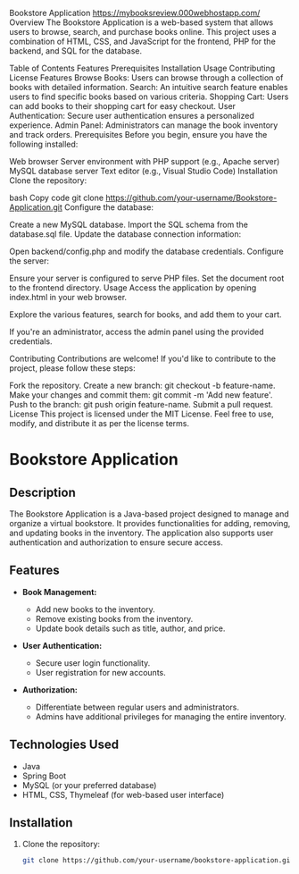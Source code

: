 Bookstore Application
https://mybooksreview.000webhostapp.com/
Overview
The Bookstore Application is a web-based system that allows users to browse, search, and purchase books online. This project uses a combination of HTML, CSS, and JavaScript for the frontend, PHP for the backend, and SQL for the database.

Table of Contents
Features
Prerequisites
Installation
Usage
Contributing
License
Features
Browse Books: Users can browse through a collection of books with detailed information.
Search: An intuitive search feature enables users to find specific books based on various criteria.
Shopping Cart: Users can add books to their shopping cart for easy checkout.
User Authentication: Secure user authentication ensures a personalized experience.
Admin Panel: Administrators can manage the book inventory and track orders.
Prerequisites
Before you begin, ensure you have the following installed:

Web browser
Server environment with PHP support (e.g., Apache server)
MySQL database server
Text editor (e.g., Visual Studio Code)
Installation
Clone the repository:

bash
Copy code
git clone https://github.com/your-username/Bookstore-Application.git
Configure the database:

Create a new MySQL database.
Import the SQL schema from the database.sql file.
Update the database connection information:

Open backend/config.php and modify the database credentials.
Configure the server:

Ensure your server is configured to serve PHP files.
Set the document root to the frontend directory.
Usage
Access the application by opening index.html in your web browser.

Explore the various features, search for books, and add them to your cart.

If you're an administrator, access the admin panel using the provided credentials.

Contributing
Contributions are welcome! If you'd like to contribute to the project, please follow these steps:

Fork the repository.
Create a new branch: git checkout -b feature-name.
Make your changes and commit them: git commit -m 'Add new feature'.
Push to the branch: git push origin feature-name.
Submit a pull request.
License
This project is licensed under the MIT License. Feel free to use, modify, and distribute it as per the license terms.          



# Bookstore Application

## Description

The Bookstore Application is a Java-based project designed to manage and organize a virtual bookstore. It provides functionalities for adding, removing, and updating books in the inventory. The application also supports user authentication and authorization to ensure secure access.

## Features

- **Book Management:**
  - Add new books to the inventory.
  - Remove existing books from the inventory.
  - Update book details such as title, author, and price.

- **User Authentication:**
  - Secure user login functionality.
  - User registration for new accounts.

- **Authorization:**
  - Differentiate between regular users and administrators.
  - Admins have additional privileges for managing the entire inventory.

## Technologies Used

- Java
- Spring Boot
- MySQL (or your preferred database)
- HTML, CSS, Thymeleaf (for web-based user interface)

## Installation

1. Clone the repository:
   ```bash
   git clone https://github.com/your-username/bookstore-application.git



